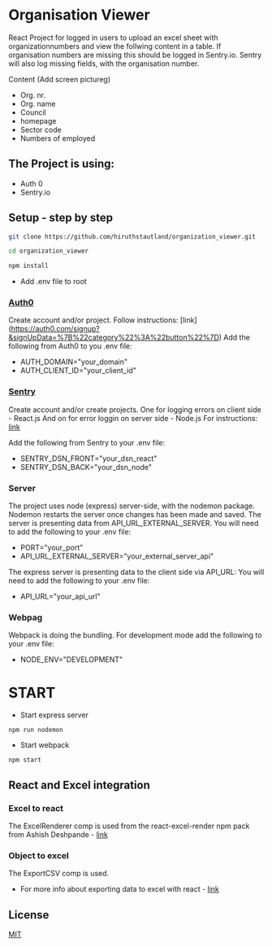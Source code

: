 # Organisation Viewer

React Project for logged in users to upload an excel sheet with organizationnumbers and view the follwing content in a table.
If organisation numbers are missing this should be logged in Sentry.io.
Sentry will also log missing fields, with the organisation number.

Content (Add screen pictureg)

- Org. nr.
- Org. name
- Council
- homepage
- Sector code
- Numbers of employed

## The Project is using:

- Auth 0
- Sentry.io

## Setup - step by step

```bash
git clone https://github.com/hiruthstautland/organization_viewer.git

cd organization_viewer

npm install
```

- Add .env file to root

### [Auth0](https://auth0.com/)

Create account and/or project.
Follow instructions: [link]
(https://auth0.com/signup?&signUpData=%7B%22category%22%3A%22button%22%7D)
Add the following from Auth0 to you .env file:

- AUTH_DOMAIN="your_domain"
- AUTH_CLIENT_ID="your_client_id"

### [Sentry](https://sentry.io/welcome/)

Create account and/or create projects.
One for logging errors on client side - React.js
And on for error loggin on server side - Node.js
For instructions: [link](https://sentry.io/signup/)

Add the following from Sentry to your .env file:

- SENTRY_DSN_FRONT="your_dsn_react"
- SENTRY_DSN_BACK="your_dsn_node"

### Server

The project uses node (express) server-side, with the nodemon package.
Nodemon restarts the server once changes has been made and saved.
The server is presenting data from API_URL_EXTERNAL_SERVER.
You will need to add the following to your .env file:

- PORT="your_port"
- API_URL_EXTERNAL_SERVER="your_external_server_api"

The express server is presenting data to the client side via API_URL:
You will need to add the following to your .env file:

- API_URL="your_api_url"

### Webpag

Webpack is doing the bundling.
For development mode add the following to your .env file:

- NODE_ENV="DEVELOPMENT"

# START

- Start express server

```
npm run nodemon
```

- Start webpack

```
npm start
```

## React and Excel integration

### Excel to react

The ExcelRenderer comp is used from the react-excel-render npm pack from Ashish Deshpande - [link](https://github.com/ashishd751/react-excel-renderer)

### Object to excel

The ExportCSV comp is used.

- For more info about exporting data to excel with react - [link](https://blog.bitsrc.io/exporting-data-to-excel-with-react-6943d7775a92#:~:text=Here%20is%20a%20simple%20app,downloaded%20in%20an%20excel%20sheet.&text=You%20can%20import%20the%20project%20from%20here%20and%20run%20it%20directly)

## License

[MIT](https://choosealicense.com/licenses/mit/)
